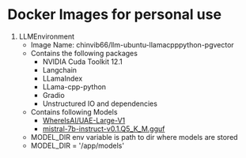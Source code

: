 # Docker Images for personal use


1. LLMEnvironment
    - Image Name: chinvib66/llm-ubuntu-llamacpppython-pgvector
    - Contains the following packages
        - NVIDIA Cuda Toolkit 12.1
        - Langchain
        - LLamaIndex
        - LLama-cpp-python
        - Gradio
        - Unstructured IO and dependencies
    - Contains following Models
        - [WhereIsAI/UAE-Large-V1](https://huggingface.co/WhereIsAI/UAE-Large-V1)
        - [mistral-7b-instruct-v0.1.Q5_K_M.gguf](https://huggingface.co/TheBloke/Mistral-7B-Instruct-v0.1-GGUF/resolve/main/mistral-7b-instruct-v0.1.Q5_K_M.gguf)
    - MODEL_DIR env variable is path to dir where models are stored
    - MODEL_DIR = '/app/models'
